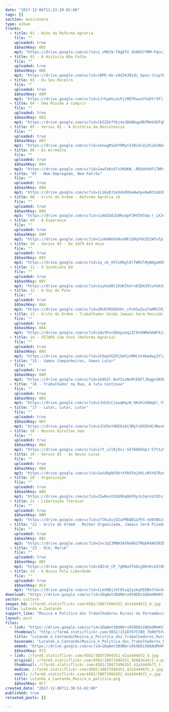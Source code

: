 ```yaml
---
date: "2017-12-06T11:23:20-02:00"
tags: []
section: musicoteca
type: album
tracks:
  - title: 01 - Hino da Reforma Agrária
    file: ""
    uploaded: true
    $$hashKey: 085
    mp3: "https://drive.google.com/uc?id=1_vMDCN-T0gETV_4VADX7YMM-Pqnc14o3"
  - title: 02 - A Historia Não Falha
    file: ""
    uploaded: true
    $$hashKey: 08E
    mp3: "https://drive.google.com/uc?id=1BPE-do-v8d34JBidi_Gpos-Jvip7Wsjf"
  - title: 03 - Eu Sou Roceiro
    file: ""
    uploaded: true
    $$hashKey: 08M
    mp3: "https://drive.google.com/uc?id=1JrhymtLesPjcMEFKwuoYVaDtr5Fl1I-u"
  - title: 04 - Uma Missão a Cumprir
    file: ""
    uploaded: true
    $$hashKey: 08S
    mp3: "https://drive.google.com/uc?id=1kZZSkftbj4x2BGWbqp9BfMeUdUfqMVQM"
  - title: 05 - Versos 01 - A História da Resistencia
    file: ""
    uploaded: true
    $$hashKey: 08Y
    mp3: "https://drive.google.com/uc?id=1enwgRSwXY8MynSIBiUvZy3Cuk5AEq4Or"
  - title: 06 - Eu Acredito
    file: ""
    uploaded: true
    $$hashKey: 094
    mp3: "https://drive.google.com/uc?id=1owCk6uX7xVK0KW_-RE0ahh0fi7NP415f"
  - title: "07 - Nem Empregado, Nem Patrão"
    file: ""
    uploaded: true
    $$hashKey: 09A
    mp3: "https://drive.google.com/uc?id=1LUGyDJzeXdn8OUwHwhpvHwNtXab5RDEO"
  - title: 08 - Grito de Ordem - Reforma Agrária Já
    file: ""
    uploaded: true
    $$hashKey: 09G
    mp3: "https://drive.google.com/uc?id=1zA02b8JG8KuUpPJH4T0SUq-r_LK3vUmz"
  - title: 09 - A Esperança
    file: ""
    uploaded: true
    $$hashKey: 09M
    mp3: "https://drive.google.com/uc?id=1zo6mNVVe8ooMklQ9qY0XZEIWfvfp7ATl"
  - title: 10 - Versos 02 - De 1979 Até Hoje
    file: ""
    uploaded: true
    $$hashKey: 09S
    mp3: "https://drive.google.com/uc?id=1o_vk_HF2sR6gl0lfWMJlMyWdgaKKMKAe"
  - title: 11 - O Sindicato Dá
    file: ""
    uploaded: true
    $$hashKey: 09Y
    mp3: "https://drive.google.com/uc?id=1zy6zO0C2XUKIhXrx8IDm3SluFkkXXsvu"
  - title: 12 - A Voz do Povo
    file: ""
    uploaded: true
    $$hashKey: 0A4
    mp3: "https://drive.google.com/uc?id=1McD7KOkDkHr_cFoVSwZxa7wHM1lRjFzY"
  - title: 13 - Grito de Ordem - Trabalhador Unido Jamais Será Vencido
    file: ""
    uploaded: true
    $$hashKey: 0AA
    mp3: "https://drive.google.com/uc?id=1AsVhvc68epzeqiZC9skNMwbGWF4jaCVn"
  - title: 14 - FETAPE Com Você (Reforma Agrária)
    file: ""
    uploaded: true
    $$hashKey: 0AG
    mp3: "https://drive.google.com/uc?id=1h3qeVGZHjUmfznMHCnt4km4wyZYlaMPG"
  - title: "15 - Vamos Companheiros, Vamos Lutar"
    file: ""
    uploaded: true
    $$hashKey: 0AM
    mp3: "https://drive.google.com/uc?id=1bdGZl-0uYSszNnRtEbFlJbqgn3K9bBr2"
  - title: "16 - Trabalhador na Rua, A luta Continua"
    file: ""
    uploaded: true
    $$hashKey: 0AS
    mp3: "https://drive.google.com/uc?id=1JVbZcCjewqHqzN_OKoRJdXNqkl_YXOg7"
  - title: "17 - Lutar, Lutar, Lutar"
    file: ""
    uploaded: true
    $$hashKey: 0AY
    mp3: "https://drive.google.com/uc?id=13lEOxY9DEbzA13MyYvE0Ih9CdNvxRGMK"
  - title: 18 - Nossos Direitos Vem
    file: ""
    uploaded: true
    $$hashKey: 0B4
    mp3: "https://drive.google.com/uc?id=1rT_v1lKjUci-SkT6O6bXpJ-57ttyVo7S"
  - title: 19 - Versos 03 - As Novas Lutas
    file: ""
    uploaded: true
    $$hashKey: 0BA
    mp3: "https://drive.google.com/uc?id=1wtdOpNf0UrXYRUTmj8VLvRXYQTRz6O_3"
  - title: 20 - Organização
    file: ""
    uploaded: true
    $$hashKey: 0BG
    mp3: "https://drive.google.com/uc?id=15wResO3GG9GqAbFDyJn3arozCdtnjwqv"
  - title: 21 - Libertação (Sereia)
    file: ""
    uploaded: true
    $$hashKey: 0BM
    mp3: "https://drive.google.com/uc?id=1flKu3ujO2aFMbQB1qfhS-eU9tBGJqVd_"
  - title: "22 - Grito de Ordem - Mulher Organizada, Jamais Será Pisada"
    file: ""
    uploaded: true
    $$hashKey: 0BS
    mp3: "https://drive.google.com/uc?id=1xvJqI3MBASAY8w6627MqkRAA838ZBj7-"
  - title: "23 - Olê, Mariê"
    file: ""
    uploaded: true
    $$hashKey: 0BY
    mp3: "https://drive.google.com/uc?id=1B2sk_CP_fgRWu5TeDLgOHvKcmZtON3U4"
  - title: 24 - A Busca Pela Liberdade
    file: ""
    uploaded: true
    $$hashKey: 0C4
    mp3: "https://drive.google.com/uc?id=1LeX8Dj3VC8tuq2yzmyEEDBo3lbx4u-ap"
download: "https://drive.google.com/uc?id=1DqAetSBdNUru9S9DOiXQ6AdRH4V1FS_K&export=download"
sector: culture
images_hd: //farm5.staticflickr.com/4582/38871994351_42a3444bf2_b.jpg
title: Lutando e Cantando
support_line: "Musica e Politica dos Trabalhadores Rurais de Pernambuco [2007]"
layout: post
files:
  - link: "https://drive.google.com/uc?id=1DqAetSBdNUru9S9DOiXQ6AdRH4V1FS_K&export=download"
    thumbnail: "http://farm4.staticflickr.com/3852/15187675380_7b00f5fdff_b.jpg"
    title: "Lutando_e_Cantando[Musica_e_Politica_dos_Trabalhadores_Rurais_de_Pernambuco]2007.rar"
    basename: "Lutando_e_Cantando[Musica_e_Politica_dos_Trabalhadores_Rurais_de_Pernambuco]2007"
    embed: "https://drive.google.com/uc?id=1DqAetSBdNUru9S9DOiXQ6AdRH4V1FS_K"
    $$hashKey: 07Z
  - link: //farm5.staticflickr.com/4582/38871994351_42a3444bf2_b.jpg
    original: //farm5.staticflickr.com/4582/38871994351_5b683ea5c1_o.png
    thumbnail: //farm5.staticflickr.com/4582/38871994351_42a3444bf2_t.jpg
    medium: //farm5.staticflickr.com/4582/38871994351_42a3444bf2_z.jpg
    small: //farm5.staticflickr.com/4582/38871994351_42a3444bf2_n.jpg
    title: Lutando_e_Cantando_Musica_e_politica.png
    $$hashKey: 0C7
created_date: "2017-12-06T11:38:51-02:00"
published: true
releated_posts: []

---
```

